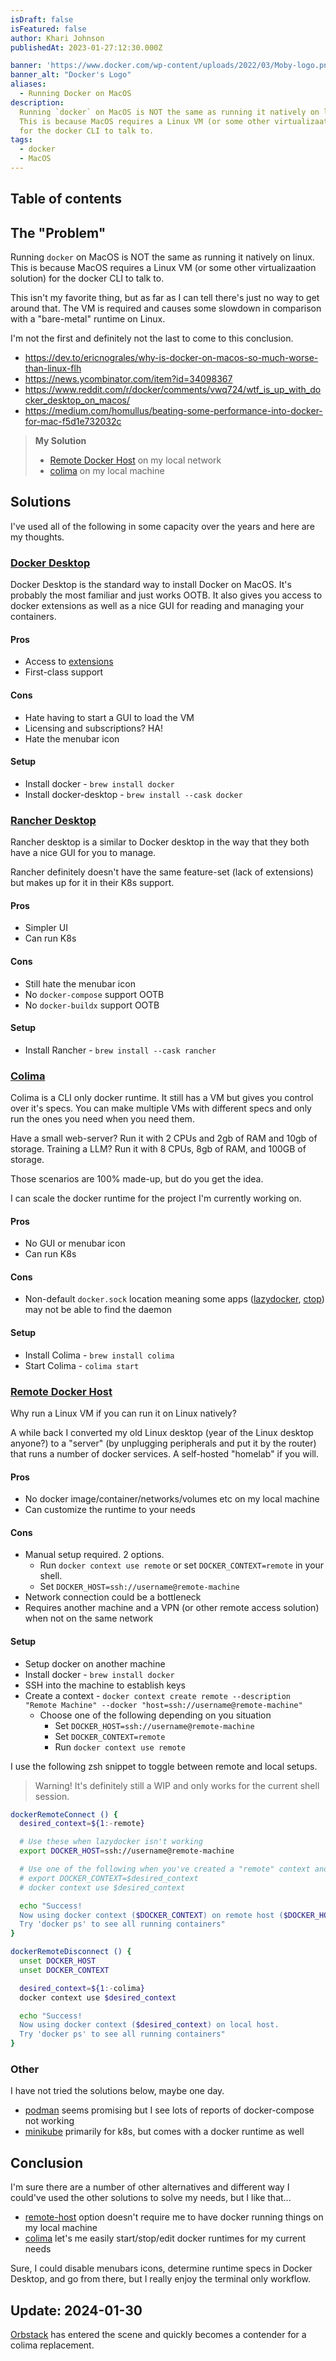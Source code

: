 ```yaml
---
isDraft: false
isFeatured: false
author: Khari Johnson
publishedAt: 2023-01-27:12:30.000Z

banner: 'https://www.docker.com/wp-content/uploads/2022/03/Moby-logo.png'
banner_alt: "Docker's Logo"
aliases:
  - Running Docker on MacOS
description:
  Running `docker` on MacOS is NOT the same as running it natively on linux.
  This is because MacOS requires a Linux VM (or some other virtualizaation solution)
  for the docker CLI to talk to.
tags:
  - docker
  - MacOS
---
```


## Table of contents

## The "Problem"

Running `docker` on MacOS is NOT the same as running it natively on linux.
This is because MacOS requires a Linux VM (or some other virtualizaation solution)
for the docker CLI to talk to.

This isn't my favorite thing, but as far as I can tell there's just no
way to get around that. The VM is required and causes some slowdown in
comparison with a "bare-metal" runtime on Linux.

I'm not the first and definitely not the last to come to this conclusion.

- https://dev.to/ericnograles/why-is-docker-on-macos-so-much-worse-than-linux-flh
- https://news.ycombinator.com/item?id=34098367
- https://www.reddit.com/r/docker/comments/vwq724/wtf_is_up_with_docker_desktop_on_macos/
- https://medium.com/homullus/beating-some-performance-into-docker-for-mac-f5d1e732032c

> **My Solution**
>
> - [Remote Docker Host](#remote-docker-host) on my local network
> - [colima](#colima) on my local machine

## Solutions

I've used all of the following in some capacity over the years and
here are my thoughts.

### [Docker Desktop](docker-desktop)

Docker Desktop is the standard way to install Docker on MacOS.
It's probably the most familiar and just works OOTB.
It also gives you access to docker extensions as well as a nice
GUI for reading and managing your containers.

#### Pros

- Access to [extensions](docker-extensions)
- First-class support

#### Cons

- Hate having to start a GUI to load the VM
- Licensing and subscriptions? HA!
- Hate the menubar icon

#### Setup

- Install docker - `brew install docker`
- Install docker-desktop - `brew install --cask docker`

### [Rancher Desktop](rancher-desktop)

Rancher desktop is a similar to Docker desktop in the way that they both
have a nice GUI for you to manage.

Rancher definitely doesn't have the same feature-set (lack of extensions)
but makes up for it in their K8s support.

#### Pros

- Simpler UI
- Can run K8s

#### Cons

- Still hate the menubar icon
- No `docker-compose` support OOTB
- No `docker-buildx` support OOTB

#### Setup

- Install Rancher - `brew install --cask rancher`

### [Colima](colima)

Colima is a CLI only docker runtime. It still has a VM but gives you
control over it's specs. You can make multiple VMs with different specs
and only run the ones you need when you need them.

Have a small web-server? Run it with 2 CPUs and 2gb of RAM and 10gb of storage.
Training a LLM? Run it with 8 CPUs, 8gb of RAM, and 100GB of storage.

Those scenarios are 100% made-up, but do you get the idea.

I can scale the docker runtime for the project I'm currently working on.

#### Pros

- No GUI or menubar icon
- Can run K8s

#### Cons

- Non-default `docker.sock` location meaning some apps
  ([lazydocker](lazydocker), [ctop](ctop)) may not be able to find the daemon

#### Setup

- Install Colima - `brew install colima`
- Start Colima - `colima start`

### [Remote Docker Host](remote-host)

Why run a Linux VM if you can run it on Linux natively?

A while back I converted my old Linux desktop
(year of the Linux desktop anyone?) to a "server"
(by unplugging peripherals and put it by the router) that runs a number
of docker services. A self-hosted "homelab" if you will.

#### Pros

- No docker image/container/networks/volumes etc on my local machine
- Can customize the runtime to your needs

#### Cons

- Manual setup required. 2 options.
  - Run `docker context use remote` or set `DOCKER_CONTEXT=remote` in your shell.
  - Set `DOCKER_HOST=ssh://username@remote-machine`
- Network connection could be a bottleneck
- Requires another machine and a VPN (or other remote access solution) when not on the same network

#### Setup

- Setup docker on another machine
- Install docker - `brew install docker`
- SSH into the machine to establish keys
- Create a context - `docker context create remote --description "Remote Machine" --docker "host=ssh://username@remote-machine"`
  - Choose one of the following depending on you situation
    - Set `DOCKER_HOST=ssh://username@remote-machine`
    - Set `DOCKER_CONTEXT=remote`
    - Run `docker context use remote`

I use the following zsh snippet to toggle between remote and local setups.

> Warning! It's definitely still a WIP and only works for the current shell session.

```bash
dockerRemoteConnect () {
  desired_context=${1:-remote}

  # Use these when lazydocker isn't working
  export DOCKER_HOST=ssh://username@remote-machine

  # Use one of the following when you've created a "remote" context and you aren't worried about lazydocker
  # export DOCKER_CONTEXT=$desired_context
  # docker context use $desired_context

  echo "Success!
  Now using docker context ($DOCKER_CONTEXT) on remote host ($DOCKER_HOST).
  Try 'docker ps' to see all running containers"
}

dockerRemoteDisconnect () {
  unset DOCKER_HOST
  unset DOCKER_CONTEXT

  desired_context=${1:-colima}
  docker context use $desired_context

  echo "Success!
  Now using docker context ($desired_context) on local host.
  Try 'docker ps' to see all running containers"
}
```

### Other

I have not tried the solutions below, maybe one day.

- [podman] seems promising but I see lots of reports of docker-compose not working
- [minikube] primarily for k8s, but comes with a docker runtime as well

## Conclusion

I'm sure there are a number of other alternatives and different way I
could've used the other solutions to solve my needs, but I like that...

- [remote-host] option doesn't require me to have docker running things on my local machine
- [colima] let's me easily start/stop/edit docker runtimes for my current needs

Sure, I could disable menubars icons, determine runtime specs in Docker Desktop,
and go from there, but I really enjoy the terminal only workflow.

## Update: 2024-01-30

[Orbstack][orbstack] has entered the scene and quickly becomes a contender for a colima replacement.

[rancher-desktop]: https://rancherdesktop.io
[docker-desktop]: https://www.docker.com/products/docker-desktop
[docker-extensions]: https://docs.docker.com/desktop/extensions
[podman]: https://podman.io
[colima]: https://github.com/abiosoft/colima
[remote-host]: https://www.docker.com/blog/how-to-deploy-on-remote-docker-hosts-with-docker-compose
[minikube]: https://minikube.sigs.k8s.io/docs
[lazydocker]: https://github.com/jesseduffield/lazydocker
[ctop]: https://ctop.sh
[orbstack]: https://orbstack.dev
